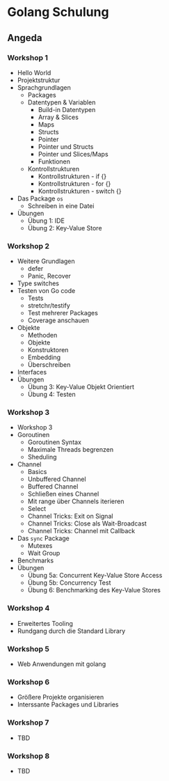 # Golang Schulung

## Angeda

### Workshop 1
- Hello World
- Projektstruktur
- Sprachgrundlagen
  - Packages
  - Datentypen & Variablen
    - Build-in Datentypen
    - Array & Slices
    - Maps
    - Structs
    - Pointer
    - Pointer und Structs
    - Pointer und Slices/Maps
    - Funktionen
  - Kontrollstrukturen
    - Kontrollstrukturen - if {}
    - Kontrollstrukturen - for {}
    - Kontrollstrukturen - switch {}
- Das Package `os`
  - Schreiben in eine Datei
- Übungen
  - Übung 1: IDE
  - Übung 2: Key-Value Store

### Workshop 2
- Weitere Grundlagen
  - defer
  - Panic, Recover
- Type switches
- Testen von Go code
  - Tests
  - stretchr/testify
  - Test mehrerer Packages
  - Coverage anschauen
- Objekte
  - Methoden
  - Objekte
  - Konstruktoren
  - Embedding
  - Überschreiben
- Interfaces
- Übungen
  - Übung 3: Key-Value Objekt Orientiert
  - Übung 4: Testen

### Workshop 3
- Workshop 3
- Goroutinen
  - Goroutinen Syntax
  - Maximale Threads begrenzen
  - Sheduling
- Channel
  - Basics
  - Unbuffered Channel
  - Buffered Channel
  - Schließen eines Channel
  - Mit range über Channels iterieren
  - Select
  - Channel Tricks: Exit on Signal
  - Channel Tricks: Close als Wait-Broadcast
  - Channel Tricks: Channel mit Callback
- Das `sync` Package
  - Mutexes
  - Wait Group
- Benchmarks
- Übungen
  - Übung 5a: Concurrent Key-Value Store Access
  - Übung 5b: Concurrency Test
  - Übung 6: Benchmarking des Key-Value Stores

### Workshop 4
* Erweitertes Tooling
* Rundgang durch die Standard Library

### Workshop 5
* Web Anwendungen mit golang

### Workshop 6
* Größere Projekte organisieren
* Interssante Packages und Libraries

### Workshop 7
* TBD

### Workshop 8
* TBD

